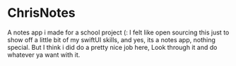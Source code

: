 # ChrisNotes
 A notes app i made for a school project (:
I felt like open sourcing this just to show off a little bit of my swiftUI skills, and yes, its a notes app, nothing special. But I think i did do a pretty nice job here, Look through it and do whatever ya want with it.